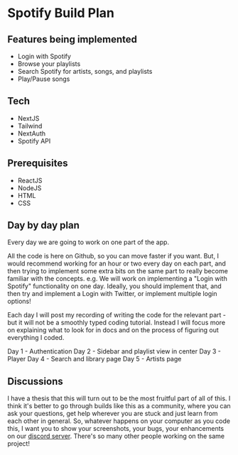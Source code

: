 # Spotify Build Plan

## Features being implemented
- Login with Spotify
- Browse your playlists
- Search Spotify for artists, songs, and playlists
- Play/Pause songs

## Tech
- NextJS
- Tailwind
- NextAuth
- Spotify API

## Prerequisites
- ReactJS
- NodeJS
- HTML 
- CSS

## Day by day plan
Every day we are going to work on one part of the app.

All the code is here on Github, so you can move faster if you want. But, I would recommend working for an hour or two every day on each part, and then trying to implement some extra bits on the same part to really become familiar with the concepts. e.g. We will work on implementing a "Login with Spotify" functionality on one day. Ideally, you should implement that, and then try and implement a Login with Twitter, or implement multiple login options!

Each day I will post my recording of writing the code for the relevant part - but it will not be a smoothly typed coding tutorial. Instead I will focus more on explaining what to look for in docs and on the process of figuring out everything I coded.

Day 1 - Authentication
Day 2 - Sidebar and playlist view in center
Day 3 - Player 
Day 4 - Search and library page
Day 5 - Artists page

## Discussions
I have a thesis that this will turn out to be the most fruitful part of all of this. I think it's better to go through builds like this as a community, where you can ask your questions, get help wherever you are stuck and just learn from each other in general.
So, whatever happens on your computer as you code this, I want you to show your screenshots, your bugs, your enhancements on our [discord server](https://discord.gg/Aw3vsWtGgH). There's so many other people working on the same project!

